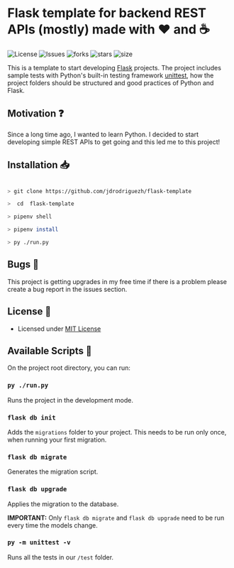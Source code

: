 # Flask template for backend REST APIs (mostly) made with :heart: and :coffee:

![License](https://img.shields.io/github/license/jdrodriguezh/flask-template.svg) ![Issues](https://img.shields.io/github/issues/jdrodriguezh/flask-template.svg) ![forks](https://img.shields.io/github/forks/jdrodriguezh/flask-template) ![stars](https://img.shields.io/github/stars/jdrodriguezh/flask-template) ![size](https://img.shields.io/github/repo-size/jdrodriguezh/flask-template)

This is a template to start developing [Flask](https://flask.palletsprojects.com/en/2.0.x/) projects. The project includes sample tests with Python's built-in testing framework [unittest](https://docs.python.org/3/library/unittest.html), how the project folders should be structured and good practices of Python and Flask.

## Motivation :question:

Since a long time ago, I wanted to learn Python. I decided to start developing simple REST APIs to get going and this led me to this project!

## Installation :inbox_tray:


```bash

> git clone https://github.com/jdrodriguezh/flask-template

>  cd  flask-template

> pipenv shell

> pipenv install

> py ./run.py

```

## Bugs :bug:

This project is getting upgrades in my free time if there is a problem please create a bug report in the issues section.

## License :scroll:

- Licensed under [MIT License](https://github.com/jdrodriguezh/flask-template/blob/master/LICENSE)

## Available Scripts :scroll:

On the project root directory, you can run:

### `py ./run.py`

Runs the project in the development mode.

### `flask db init`

Adds the ```migrations``` folder to your project. This needs to be run only once, when running your first migration.

### `flask db migrate`

Generates the migration script.

### `flask db upgrade`

Applies the migration to the database.

**IMPORTANT:** Only ```flask db migrate``` and ```flask db upgrade``` need to be run every time the models change.

### `py -m unittest -v`

Runs all the tests in our ```/test``` folder.
